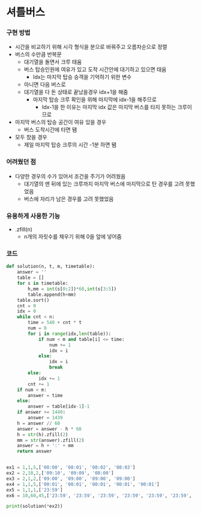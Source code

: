 # 셔틀버스

### 구현 방법

- 시간을 비교하기 위해 시각 형식을 분으로 바꿔주고 오름차순으로 정렬
- 버스의 수만큼 반복문
  - 대기열을 돌면서 크루 태움
  - 버스 탑승인원에 여유가 있고 도착 시간안에 대기하고 있으면 태움
    - Idx는 마지막 탑승 승객을 기억하기 위한 변수
  - 아니면 다음 버스로
  - 대기열을 다 돈 상태로 끝났을경우 idx+1을 해줌
    - 마지막 탑승 크루 확인을 위해 마지막에 idx-1을 해주므로
      - Idx-1을 한 이유는 마지막 idx 값은 마지막 버스를 타지 못하는 크루이므로
- 마지막 버스의 탑승 공간이 여유 있을 경우
  - 버스 도착시간에 타면 됌
- 모두 찼을 경우
  - 제일 마지막 탑승 크루의 시간 -1분 하면 됌



### 어려웠던 점

- 다양한 경우의 수가 있어서 조건을 주기가 어려웠음
  - 대기열의 맨 뒤에 있는 크루까지 마지막 버스에 마지막으로 탄 경우를 고려 못했었음
  - 버스에 자리가 남은 경우를 고려 못했었음



### 유용하게 사용한 기능

- .zfill(n)
  - n개의 자릿수를 채우기 위해 0을 앞에 넣어줌



### 코드

```python
def solution(n, t, m, timetable):
    answer = ''
    table = []
    for s in timetable:
        h,mm = int(s[0:2])*60,int(s[3:5])
        table.append(h+mm)
    table.sort()
    cnt = 0
    idx = 0
    while cnt < n:
        time = 540 + cnt * t
        num = 0
        for i in range(idx,len(table)):
            if num < m and table[i] <= time:
                num += 1
                idx = i
            else:
                idx = i
                break
        else:
            idx += 1
        cnt += 1
    if num < m:
        answer = time
    else:
        answer = table[idx-1]-1
    if answer >= 1440:
        answer = 1439
    h = answer // 60
    answer = answer - h * 60
    h = str(h).zfill(2)
    mm = str(answer).zfill(2)
    answer = h + ':' + mm
    return answer


ex1 = 1,1,5,['08:00', '08:01', '08:02', '08:03']
ex2 = 2,10,2,['09:10', '09:09', '08:00']
ex3 = 2,1,2,['09:00', '09:00', '09:00', '09:00']
ex4 = 1,1,5,['00:01', '00:01', '00:01', '00:01', '00:01']
ex5 = 1,1,1,['23:59']
ex6 = 10,60,45,['23:59', '23:59', '23:59', '23:59', '23:59', '23:59', '23:59', '23:59', '23:59', '23:59', '23:59', '23:59', '23:59', '23:59', '23:59', '23:59']

print(solution(*ex2))
```


